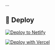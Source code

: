...
## 🚀 Deploy

[![Deploy to Netlify](https://www.netlify.com/img/deploy/button.svg)](https://app.netlify.com/start/deploy?repository=https://https://github.com/camvrgs/gatsby-hello)

[![Deploy with Vercel](https://vercel.com/button)](https://vercel.com/import/project?template=https://github.com/camvrgs/gatsby-hello)
